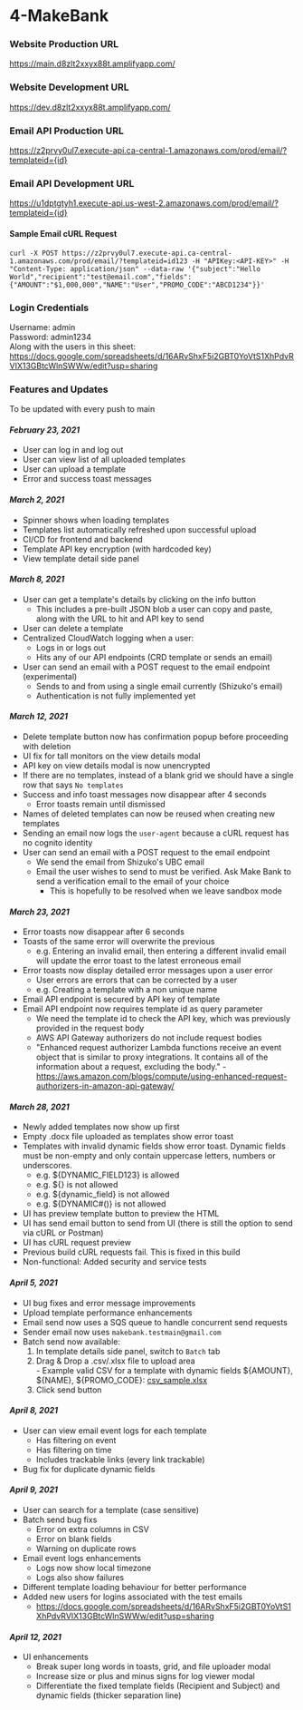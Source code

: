 # 4-MakeBank

### Website Production URL
https://main.d8zlt2xxyx88t.amplifyapp.com/

### Website Development URL
https://dev.d8zlt2xxyx88t.amplifyapp.com/

### Email API Production URL
https://z2prvy0ul7.execute-api.ca-central-1.amazonaws.com/prod/email/?templateid={id}

### Email API Development URL
https://u1dptgtyh1.execute-api.us-west-2.amazonaws.com/prod/email/?templateid={id}


#### Sample Email cURL Request
```
curl -X POST https://z2prvy0ul7.execute-api.ca-central-1.amazonaws.com/prod/email/?templateid=id123 -H "APIKey:<API-KEY>" -H "Content-Type: application/json" --data-raw '{"subject":"Hello World","recipient":"test@email.com","fields":{"AMOUNT":"$1,000,000","NAME":"User","PROMO_CODE":"ABCD1234"}}'
```

### Login Credentials
Username: admin\
Password: admin1234\
Along with the users in this sheet: https://docs.google.com/spreadsheets/d/16ARvShxF5i2GBT0YoVtS1XhPdvRVIX13GBtcWlnSWWw/edit?usp=sharing


### Features and Updates
To be updated with every push to main
#### ***February 23, 2021***
- User can log in and log out
- User can view list of all uploaded templates
- User can upload a template
- Error and success toast messages
#### ***March 2, 2021***
- Spinner shows when loading templates
- Templates list automatically refreshed upon successful upload
- CI/CD for frontend and backend
- Template API key encryption (with hardcoded key)
- View template detail side panel
#### ***March 8, 2021***
- User can get a template's details by clicking on the info button
    - This includes a pre-built JSON blob a user can copy and paste, along with the URL to hit and API key to send
- User can delete a template
- Centralized CloudWatch logging when a user:
    - Logs in or logs out
    - Hits any of our API endpoints (CRD template or sends an email)
- User can send an email with a POST request to the email endpoint (experimental)
    - Sends to and from using a single email currently (Shizuko's email)
    - Authentication is not fully implemented yet
#### ***March 12, 2021***
- Delete template button now has confirmation popup before proceeding with deletion
- UI fix for tall monitors on the view details modal
- API key on view details modal is now unencrypted 
- If there are no templates, instead of a blank grid we should have a single row that says `No templates`
- Success and info toast messages now disappear after 4 seconds
    - Error toasts remain until dismissed
- Names of deleted templates can now be reused when creating new templates
- Sending an email now logs the `user-agent` because a cURL request has no cognito identity
- User can send an email with a POST request to the email endpoint
    - We send the email from Shizuko's UBC email
    - Email the user wishes to send to must be verified. Ask Make Bank to send a verification email to the email of your choice
        - This is hopefully to be resolved when we leave sandbox mode
#### ***March 23, 2021***
- Error toasts now disappear after 6 seconds
- Toasts of the same error will overwrite the previous
    - e.g. Entering an invalid email, then entering a different invalid email will update the error toast to the latest erroneous email
- Error toasts now display detailed error messages upon a user error
    - User errors are errors that can be corrected by a user
    - e.g. Creating a template with a non unique name
- Email API endpoint is secured by API key of template
- Email API endpoint now requires template id as query parameter
    - We need the template id to check the API key, which was previously provided in the request body
    - AWS API Gateway authorizers do not include request bodies
    - "Enhanced request authorizer Lambda functions receive an event object that is similar to proxy integrations. It contains all of the information about a request, excluding the body." - https://aws.amazon.com/blogs/compute/using-enhanced-request-authorizers-in-amazon-api-gateway/
#### ***March 28, 2021***
- Newly added templates now show up first
- Empty .docx file uploaded as templates show error toast
- Templates with invalid dynamic fields show error toast. Dynamic fields must be non-empty and only contain uppercase letters, numbers or underscores.
    - e.g. ${DYNAMIC_FIELD123} is allowed
    - e.g. ${} is not allowed
    - e.g. ${dynamic_field} is not allowed
    - e.g. ${DYNAMIC#()} is not allowed
- UI has preview template button to preview the HTML
- UI has send email button to send from UI (there is still the option to send via cURL or Postman)
- UI has cURL request preview
- Previous build cURL requests fail. This is fixed in this build
- Non-functional: Added security and service tests
#### ***April 5, 2021***
- UI bug fixes and error message improvements
- Upload template performance enhancements
- Email send now uses a SQS queue to handle concurrent send requests
- Sender email now uses `makebank.testmain@gmail.com`
- Batch send now available:
    1. In template details side panel, switch to `Batch` tab
    2. Drag & Drop a .csv/.xlsx file to upload area<br>
      - Example valid CSV for a template with dynamic fields ${AMOUNT}, ${NAME}, ${PROMO_CODE}: [csv_sample.xlsx](https://github.com/CPSC319-HSBC/4-MakeBank/files/6260830/csv_sample.xlsx)
    4. Click send button
#### ***April 8, 2021***
- User can view email event logs for each template
    - Has filtering on event
    - Has filtering on time
    - Includes trackable links (every link trackable)
- Bug fix for duplicate dynamic fields
#### ***April 9, 2021***
- User can search for a template (case sensitive)
- Batch send bug fixs
    - Error on extra columns in CSV
    - Error on blank fields
    - Warning on duplicate rows
- Email event logs enhancements
    - Logs now show local timezone
    - Logs also show failures
- Different template loading behaviour for better performance
- Added new users for logins associated with the test emails
    - https://docs.google.com/spreadsheets/d/16ARvShxF5i2GBT0YoVtS1XhPdvRVIX13GBtcWlnSWWw/edit?usp=sharing
#### ***April 12, 2021***
- UI enhancements
    - Break super long words in toasts, grid, and file uploader modal
    - Increase size or plus and minus signs for log viewer modal
    - Differentiate the fixed template fields (Recipient and Subject) and dynamic fields (thicker separation line)
